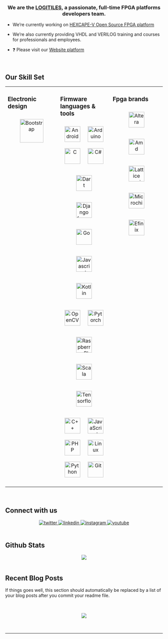 ### <div align="center">We are the [LOGITILES](http://www.logitiles.com), a passionate, full-time FPGA platforms developers team.</div>


- We’re currently working on [HEXCAPE-V Open Source FPGA platform](https://www.hexberryv.eu)


- We’re also currently providing VHDL and VERILOG training and courses for professionals and
 employees.


- ❓ Please visit our [Website platform](https://www.logitiles.com)


<br/>


## Our Skill Set
<table><tr><td valign="top" width="33%">



### Electronic design
<div align="center">
<a href="https://getbootstrap.com/docs/3.4/javascript/" target="_blank"><img style="margin: 10px" src="https://www.logitiles.com/images/icons_firmware/bootstrap-plain.svg" alt="Bootstrap" height="75" /></a>
</div>

</td><td valign="top" width="33%">



### Firmware languages & tools
<div align="center">
<a href="https://www.android.com/" target="_blank"><img style="margin: 10px" src="https://www.logitiles.com/images/icons_firmware/android-original-wordmark.svg" alt="Android" height="50" /></a>
<a href="https://www.arduino.cc/" target="_blank"><img style="margin: 10px" src="https://www.logitiles.com/images/icons_firmware/arduino-logo.svg" alt="Arduino" height="50" /></a>
<a href="https://www.bell-labs.com/usr/dmr/www/chist.html" target="_blank"><img style="margin: 10px" src="https://www.logitiles.com/images/icons_firmware/c-original.svg" alt="C" height="50" /></a>
<a href="https://en.wikipedia.org/wiki/C_Sharp_(programming_language)" target="_blank"><img style="margin: 10px" src="https://www.logitiles.com/images/icons_firmware/csharp-original.svg" alt="C#" height="50" /></a>

<a href="https://dart.dev/" target="_blank"><img style="margin: 10px" src="https://www.logitiles.com/images/icons_firmware/dartlang-icon.svg" alt="Dart" height="50" /></a>

<a href="https://www.djangoproject.com/" target="_blank"><img style="margin: 10px" src="https://www.logitiles.com/images/icons_firmware/django-original.svg" alt="Django framework" height="50" /></a>

<a href="https://go.dev/" target="_blank"><img style="margin: 10px" src="https://www.logitiles.com/images/icons_firmware/go-original.svg" alt="Go" height="50" /></a>

<a href="https://simple.wikipedia.org/wiki/JavaScript/" target="_blank"><img style="margin: 10px" src="https://www.logitiles.com/images/icons_firmware/javascript-original.svg" alt="Javascript" height="50" /></a>


<a href="https://kotlinlang.org/" target="_blank"><img style="margin: 10px" src="https://www.logitiles.com/images/icons_firmware/kotlinlang-icon.svg" alt="Kotlin" height="50" /></a>

<a href="https://www.opencv.org" target="_blank"><img style="margin: 10px" src="https://www.logitiles.com/images/icons_firmware/opencv-icon.svg" alt="OpenCV" height="50" /></a>
<a href="https://pytorch.org" target="_blank"><img style="margin: 10px" src="https://www.logitiles.com/images/icons_firmware/pytorch-icon.svg" alt="Pytorch" height="50" /></a>

<a href="https://www.raspberrypi.com/" target="_blank"><img style="margin: 10px" src="https://www.logitiles.com/images/icons_firmware/raspberry-pi.svg" alt="Raspberry PI" height="50" /></a>

<a href="https://www.scala-lang.org/" target="_blank"><img style="margin: 10px" src="https://www.logitiles.com/images/icons_firmware/scala-original-wordmark.svg" alt="Scala" height="50" /></a>

<a href="https://www.tensorflow.org" target="_blank"><img style="margin: 10px" src="https://www.logitiles.com/images/icons_firmware/tensorflow-icon.svg" alt="Tensorflow" height="50" /></a>


<a href="https://www.cplusplus.com/" target="_blank"><img style="margin: 10px" src="https://www.logitiles.com/images/icons_firmware/cplusplus-original.svg" alt="C++" height="50" /></a>
<a href="https://www.javascript.com/" target="_blank"><img style="margin: 10px" src="https://www.logitiles.com/images/icons_firmware/javascript-original.svg" alt="JavaScript" height="50" /></a>
<a href="https://www.php.net/" target="_blank"><img style="margin: 10px" src="https://www.logitiles.com/images/icons_firmware/php-original.svg" alt="PHP" height="50" /></a>
<a href="https://www.linux.org/" target="_blank"><img style="margin: 10px" src="https://www.logitiles.com/images/icons_firmware/linux-original.svg" alt="Linux" height="50" /></a>
<a href="https://www.python.org/" target="_blank"><img style="margin: 10px" src="https://www.logitiles.com/images/icons_firmware/python-original.svg" alt="Python" height="50" /></a>
<a href="https://github.com/" target="_blank"><img style="margin: 10px" src="https://www.logitiles.com/images/icons_firmware/git-scm-icon.svg" alt="Git" height="50" /></a>


</div>

</td><td valign="top" width="33%">



### Fpga brands
<div align="center">
<a href="https://www.altera.com/" target="_blank"><img style="margin: 10px" src="https://www.logitiles.com/images/icons_fpga/altera.svg" alt="Altera" height="50" /></a>


<a href="https://www.amd.com/en/products/adaptive-socs-and-fpgas/fpga.html" target="_blank"><img style="margin: 10px" src="https://www.logitiles.com/images/icons_fpga/AMD_Logo.svg" alt="Amd" height="50" /></a>


<a href="https://www.latticesemi.com" target="_blank"><img style="margin: 10px" src="https://www.logitiles.com/images/icons_fpga/Lattice Semiconductor.svg" alt="Lattice semiconductors" height="50" /></a>


<a href="https://www.microchip.com" target="_blank"><img style="margin: 10px" src="https://www.logitiles.com/images/icons_fpga/Microchip-Logo.svg" alt="Microchip" height="50" /></a>

<a href="https://www.efinixinc.com" target="_blank"><img style="margin: 10px" src="https://www.logitiles.com/images/icons_fpga/efinix-logo-2022.svg" alt="Efinix" height="50" /></a>


</div>

<div align="center">

</div>

</td></tr></table>

<br/>


## Connect with us
<div align="center">
<a href="https://x.com/logitiles" target="_blank">
<img src=https://img.shields.io/badge/twitter-%2300acee.svg?&style=for-the-badge&logo=twitter&logoColor=white alt=twitter style="margin-bottom: 5px;" />
</a>
<a href="https://www.linkedin.com/in/pierfrancescomariasanti/" target="_blank">
<img src=https://img.shields.io/badge/linkedin-%231E77B5.svg?&style=for-the-badge&logo=linkedin&logoColor=white alt=linkedin style="margin-bottom: 5px;" />
</a>
<a href="https://instagram.com/logitiles" target="_blank">
<img src=https://img.shields.io/badge/instagram-%23000000.svg?&style=for-the-badge&logo=instagram&logoColor=white alt=instagram style="margin-bottom: 5px;" />
</a>
<a href="https://www.youtube.com/@logitiles-k9s" target="_blank">
<img src=https://img.shields.io/badge/youtube-%23EE4831.svg?&style=for-the-badge&logo=youtube&logoColor=white alt=youtube style="margin-bottom: 5px;" />
</a>
</div>


<br/>


## Github Stats
<div align="center"><img src="https://github-readme-stats.vercel.app/api?username=logitiles&show_icons=true&count_private=true&hide_border=true" align="center" /></div>

<br/>


## Recent Blog Posts
<!-- BLOG-POST-LIST:START -->
If things goes well, this section should automatically be replaced by a list of your blog posts after you commit your readme file.
<!-- BLOG-POST-LIST:END -->

<br/>



<br/>

<div align="center">
<img src="https://komarev.com/ghpvc/?username=logitiles&&style=flat-square" align="center" />
</div>


<br/>

<div align="center"></div>
<br />

----

